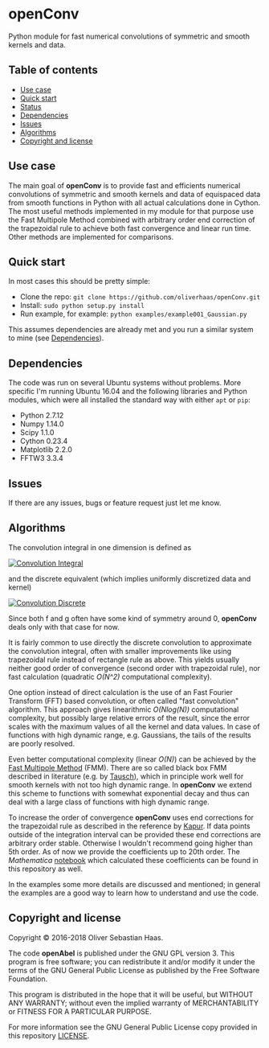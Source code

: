
# openConv
Python module for fast numerical convolutions of symmetric and smooth kernels and data.


## Table of contents

- [Use case](#use-case)
- [Quick start](#quick-start)
- [Status](#status)
- [Dependencies](#dependencies)
- [Issues](#issues)
- [Algorithms](#algorithms)
- [Copyright and license](#copyright-and-license)


## Use case

The main goal of **openConv** is to provide fast and efficients numerical convolutions of symmetric and smooth kernels and data of equispaced data
from smooth functions in Python with all actual calculations done in Cython. 
The most useful methods implemented in my module for that purpose use the Fast Multipole Method combined with
arbitrary order end correction of the trapezoidal rule to achieve both fast convergence and linear run time. Other methods are implemented
for comparisons.



## Quick start

In most cases this should be pretty simple:

- Clone the repo: `git clone https://github.com/oliverhaas/openConv.git`
- Install: `sudo python setup.py install`
- Run example, for example: `python examples/example001_Gaussian.py`

This assumes dependencies are already met and you run a similar system to mine (see [Dependencies](#dependencies)).


## Dependencies

The code was run on several Ubuntu systems without problems. More specific I'm running Ubuntu 16.04 and the following libraries and
Python modules, which were all installed the standard way with either `apt` or `pip`:
- Python 2.7.12
- Numpy 1.14.0
- Scipy 1.1.0
- Cython 0.23.4
- Matplotlib 2.2.0
- FFTW3 3.3.4


## Issues

If there are any issues, bugs or feature request just let me know.

## Algorithms

The convolution integral in one dimension is defined as

<a href="https://www.codecogs.com/eqnedit.php?latex(f*g)(t)=\int_{-\infty}^{\infty}f(\tau)g(t-\tau)d\tau" target="_blank">
<img src="https://latex.codecogs.com/gif.latex?(f*g)(t)=\int_{-\infty}^{\infty}f(\tau)g(t-\tau)d\tau" title="Convolution Integral" /></a>

and the discrete equivalent (which implies uniformly discretized data and kernel)

<a href="https://www.codecogs.com/eqnedit.php?latex(f*g)[n]=\sum_{m=-\infty}^{\infty}f[m]g[n-m]" target="_blank">
<img src="https://latex.codecogs.com/gif.latex?(f*g)[n]=\sum_{m=-\infty}^{\infty}f[m]g[n-m]" title="Convolution Discrete" /></a>

Since both f and g often have some kind of symmetry around 0, **openConv** deals only with that case for now.

It is fairly common to use directly the discrete convolution to approximate the convolution integral, often with smaller
improvements like using trapezoidal rule instead of rectangle rule as above. This yields usually neither good order of convergence
(second order with trapezoidal rule), nor fast calculation (quadratic *O(N^2)* computational complexity).

One option instead of direct calculation is the use of an Fast Fourier Transform (FFT) based convolution, or often called
"fast convolution" algorithm. This approach gives linearithmic *O(Nlog(N))* computational complexity, but possibly large
relative errors of the result, since the error scales with the maximum values of all the kernel and data values. In case of
functions with high dynamic range, e.g. Gaussians, the tails of the results are poorly resolved.

Even better computational complexity (linear *O(N)*) can be achieved by the [Fast Multipole Method](https://en.wikipedia.org/wiki/Fast_multipole_method) (FMM). 
There are so called black box FMM described in literature (e.g. by [Tausch](https://link.springer.com/chapter/10.1007/978-3-642-25670-7_6)),
which in principle work well for smooth kernels with not too high dynamic range. In **openConv** we extend this scheme to functions
with somewhat exponential decay and thus can deal with a large class of functions with high dynamic range.

To increase the order of convergence **openConv** uses end corrections for the trapezoidal rule as described in the 
reference by [Kapur](https://epubs.siam.org/doi/abs/10.1137/S0036142995287847).
If data points outside of the integration interval can be provided these end corrections are arbitrary order stable. Otherwise I wouldn't
recommend going higher than 5th order. As of now we provide the coefficients up to 20th order. The *Mathematica* 
[notebook](add/calcCoeffsSmooth.nb) which calculated these coefficients can be found in this repository as well.

In the examples some more details are discussed and mentioned; in general the examples are a good way to learn how to understand and
use the code.


## Copyright and license

Copyright &copy; 2016-2018 Oliver Sebastian Haas.

The code **openAbel** is published under the GNU GPL version 3. This program is free software; you can redistribute it and/or modify
it under the terms of the GNU General Public License as published by the Free Software Foundation. 

This program is distributed in the hope that it will be useful, but WITHOUT ANY WARRANTY; without even the implied warranty of MERCHANTABILITY or FITNESS FOR A PARTICULAR PURPOSE. 

For more information see the GNU General Public License copy provided in this repository [LICENSE](LICENSE).




